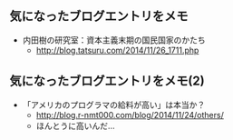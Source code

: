 ## 気になったブログエントリをメモ 


* 内田樹の研究室：資本主義末期の国民国家のかたち
  * http://blog.tatsuru.com/2014/11/26_1711.php


## 気になったブログエントリをメモ(2)


* 「アメリカのプログラマの給料が高い」は本当か？
  * http://blog.r-nmt000.com/blog/2014/11/24/others/
  * ほんとうに高いんだ...
